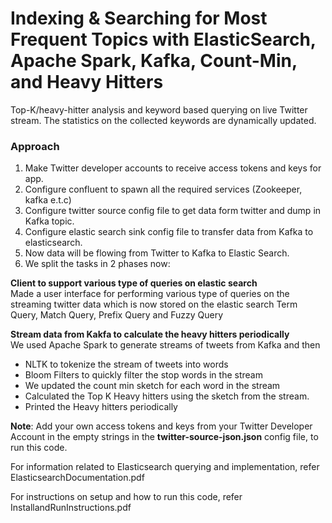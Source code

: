 # Indexing & Searching for Most Frequent Topics with ElasticSearch, Apache Spark, Kafka, Count-Min, and Heavy Hitters

Top-K/heavy-hitter analysis and keyword based querying on live Twitter stream. The statistics on the collected keywords are dynamically updated.

### Approach
1. Make Twitter developer accounts to receive access tokens and keys for app.
2. Configure confluent to spawn all the required services (Zookeeper, kafka e.t.c)
3. Configure twitter source config file to get data form twitter and dump in Kafka topic.
4. Configure elastic search sink config file to transfer data from Kafka to elasticsearch.
5. Now data will be flowing from Twitter to Kafka to Elastic Search.
6. We split the tasks in 2 phases now:  

**Client to support various type of queries on elastic search**   
Made a user interface for performing various type of queries on the streaming twitter data which is now stored on the elastic search Term Query, Match Query, Prefix Query and Fuzzy Query  

**Stream data from Kakfa to calculate the heavy hitters periodically**  
We used Apache Spark to generate streams of tweets from Kafka and then
* NLTK to tokenize the stream of tweets into words
* Bloom Filters to quickly filter the stop words in the stream
* We updated the count min sketch for each word in the stream
* Calculated the Top K Heavy hitters using the sketch from the stream.
* Printed the Heavy hitters periodically

**Note**: Add your own access tokens and keys from your Twitter Developer Account in the empty strings in the **twitter-source-json.json** config file, to run this code.


For information related to Elasticsearch querying and implementation, refer ElasticsearchDocumentation.pdf

For instructions on setup and how to run this code, refer InstallandRunInstructions.pdf
